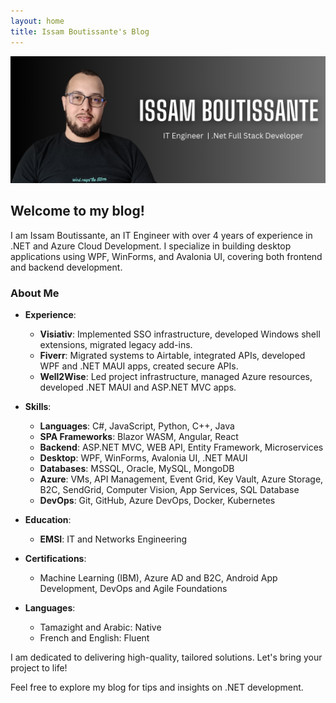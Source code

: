 ```yaml
---
layout: home
title: Issam Boutissante's Blog
---
```


![Issam Boutissante's Banner](assets/banner.png)

## Welcome to my blog!

I am Issam Boutissante, an IT Engineer with over 4 years of experience in .NET and Azure Cloud Development. I specialize in building desktop applications using WPF, WinForms, and Avalonia UI, covering both frontend and backend development.

### About Me

- **Experience**:

  - **Visiativ**: Implemented SSO infrastructure, developed Windows shell extensions, migrated legacy add-ins.
  - **Fiverr**: Migrated systems to Airtable, integrated APIs, developed WPF and .NET MAUI apps, created secure APIs.
  - **Well2Wise**: Led project infrastructure, managed Azure resources, developed .NET MAUI and ASP.NET MVC apps.

- **Skills**:

  - **Languages**: C#, JavaScript, Python, C++, Java
  - **SPA Frameworks**: Blazor WASM, Angular, React
  - **Backend**: ASP.NET MVC, WEB API, Entity Framework, Microservices
  - **Desktop**: WPF, WinForms, Avalonia UI, .NET MAUI
  - **Databases**: MSSQL, Oracle, MySQL, MongoDB
  - **Azure**: VMs, API Management, Event Grid, Key Vault, Azure Storage, B2C, SendGrid, Computer Vision, App Services, SQL Database
  - **DevOps**: Git, GitHub, Azure DevOps, Docker, Kubernetes

- **Education**:

  - **EMSI**: IT and Networks Engineering

- **Certifications**:

  - Machine Learning (IBM), Azure AD and B2C, Android App Development, DevOps and Agile Foundations

- **Languages**:
  - Tamazight and Arabic: Native
  - French and English: Fluent

I am dedicated to delivering high-quality, tailored solutions. Let's bring your project to life!

Feel free to explore my blog for tips and insights on .NET development.
